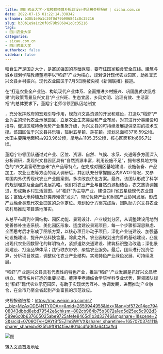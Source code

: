 ```yaml
---
title: 四川农业大学->我校教师城乡规划设计作品被央视报道 | sicau.com.cn
date: 2022-07-15 01:22:14.338342
urlname: b38b1e9a1c20f0d79b906841c8c35216
slug: b38b1e9a1c20f0d79b906841c8c35216
tags: 
- 四川农业大学
categories:
- sicau.com.cn
- 四川农业大学
authorbox: false
sidebar: false
---
```

粮食生产是国之大计，是富民强国的基础保障，要守住国家粮食安全底线。建筑与城乡规划学院教师董翔宇以“稻虾”产业为核心，规划设计现代农业园区，助推宜宾兴文县乡村振兴。现代农业园区于7月5日晚被央视《新闻联播》报道。

在“打造农业全产业链、构筑现代产业体系、全面推进乡村振兴、巩固脱贫攻坚成果”的政策背景及兴文县“产业兴旺、生态宜居、乡风文明、治理有效、生活富裕”的总体要求下，董翔宇老师带领团队因地制宜
<!--more-->
，充分发挥政府的宏观引导作用，规范兴文县资源的开发和建设，打造以“稻虾”产业为主的现代农业示范园区，立足农业生态类型和产业布局，对其进行分类建设和指导，促进区域特色优势产业集聚升级，为兴文县的可持续发展提供坚实的技术支撑。该园区位于兴文县共乐镇，辐射五星镇、莲花镇。规划总面积3718.59公顷。水田主要耕地面积占923.96公顷，旱地占1105.35公顷，核心区面积约666.7公顷。

董翔宇带领团队通过对产业、区位、资源、自然、气候、水系、交通等多方面深入分析调研，发现兴文县园区具有“自然资源丰富，利用设施不足”，拥有极具地方特色的“兴文县富硒生态米”农产品等特点。在完成对园区基地建设、设施装备、产品加工、农业业态等方面的深入调研后，其团队充分掌握园区内SWOT情况，又参考国内外优秀现代农业产业园案例，多次改良优化方案。最终，该团队形成了科学的规划理念及全面的发展策略。他们将农业产业与自然资源相结合，农文旅协调推进，形成新乡村生活蓝图。以“稻虾”为主导产业，建设四川省五星级现代农业园区；富硒大米种植及虾类养殖做“龙头”，带动优势产业和附属产业协同发展，形成产业融合类现代农业园区的总体定位。规划设计方案完成后，团队助力兴文县农业农村局推动项目落地落实。

从总平布局到空间结构、园区功能、景观设计、产业规划分区，从调整建设用地到完善修补生态系统、美化园区形象、适度建设景观项目，每一个步骤都深思熟虑、全面思考后才形成了图纸方案，以核心项目带动子项目，深化产业链建设、加强基础设施建设、提升产品科技含量。除此之外，农业园规划出完善的基础建设，凸显出现代农业园数智化的鲜明特点，紧抓道路交通建设、建筑标识整治改造；深化景观建设、打造品牌体系；践行联农带农、聚焦农业服务。最后，团队进行投资估算，分析项目效益，调整优化农业产业结构，实现特色产业绿色发展、可持续发展。

“稻虾”产业是兴文县具有代表性的特色产业，推进“稻虾”产业发展是抓好兴文品牌树立、城市名片打造的重要举措。董翔宇老师结合学院学科专业优势，带领团队规划“稻虾”现代农业示范园区，有助于实现优势互补、协调发展，进而推动产业融合，在全市乃至全省起到产业富民的示范效应。

央视报道链接：https://mp.weixin.qq.com/s?__biz=MzAxODE4NTY0OA==&mid=2650944955&idx=1&sn=bf572d14ec79408043dbbd8ebd79542e&chksm=802cb964b75b3072a1ed5d25ec5c902d3589e6c0b637605035abe9725afefe8465d1b3d33746&mpshare=1&scene=23&srcid=0706OTvHQAYtBf5EZlmSWfVX&sharer_sharetime=1657070374111&sharer_shareid=925fc9ff814f5ea801dcdfd06fa64f4a#rd

![图](https://news.sicau.edu.cn/__local/9/D8/A5/D519E9BAC3168C7046E4954CD8E_352E10EE_9D0DA.png)

[转入文章首发地址](https://news.sicau.edu.cn/info/1078/68838.htm)
